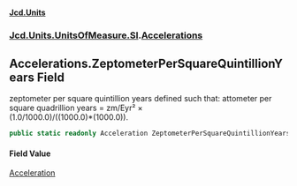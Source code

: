 #### [Jcd.Units](index.md 'index')
### [Jcd.Units.UnitsOfMeasure.SI](Jcd.Units.UnitsOfMeasure.SI.md 'Jcd.Units.UnitsOfMeasure.SI').[Accelerations](Accelerations.md 'Jcd.Units.UnitsOfMeasure.SI.Accelerations')

## Accelerations.ZeptometerPerSquareQuintillionYears Field

zeptometer per square quintillion years defined such that: attometer per square quadrillion years = zm/Eyr² ×  
(1.0/1000.0)/((1000.0)*(1000.0)).

```csharp
public static readonly Acceleration ZeptometerPerSquareQuintillionYears;
```

#### Field Value
[Acceleration](Acceleration.md 'Jcd.Units.UnitTypes.Acceleration')
